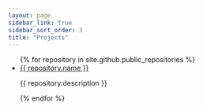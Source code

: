 ```yaml
---
layout: page
sidebar_link: true
sidebar_sort_order: 3
title: "Projects"
---
```


<ul>
{% for repository in site.github.public_repositories %}
<li>
<a rel="noopener" rel="noreferrer" href="{{ repository.html_url }}" target="_blank">{{ repository.name }}</a>
<p>{{ repository.description }}</p>
</li>
{% endfor %}
<ul>
